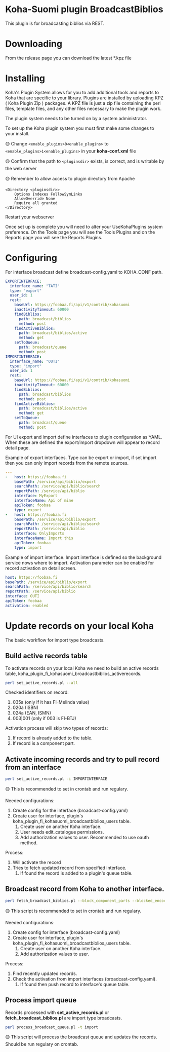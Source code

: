 # Koha-Suomi plugin BroadcastBiblios

This plugin is for broadcasting biblios via REST.

# Downloading

From the release page you can download the latest \*.kpz file

# Installing

Koha's Plugin System allows for you to add additional tools and reports to Koha that are specific to your library. Plugins are installed by uploading KPZ ( Koha Plugin Zip ) packages. A KPZ file is just a zip file containing the perl files, template files, and any other files necessary to make the plugin work.

The plugin system needs to be turned on by a system administrator.

To set up the Koha plugin system you must first make some changes to your install.

:yellow_circle: Change ```<enable_plugins>0<enable_plugins>``` to ```<enable_plugins>1<enable_plugins>``` in your **koha-conf.xml** file

:yellow_circle: Confirm that the path to ```<pluginsdir>``` exists, is correct, and is writable by the web server

:yellow_circle: Remember to allow access to plugin directory from Apache

```
<Directory <pluginsdir>>
    Options Indexes FollowSymLinks
    AllowOverride None
    Require all granted
</Directory>
```

Restart your webserver

Once set up is complete you will need to alter your UseKohaPlugins system preference. On the Tools page you will see the Tools Plugins and on the Reports page you will see the Reports Plugins.

# Configuring

For interface broadcast define broadcast-config.yaml to KOHA_CONF path.

```yaml
EXPORTINTERFACE:
  interface_name: "TATI"
  type: "export"
  user_id: 1
  rest:
    baseUrl: https://foobaa.fi/api/v1/contrib/kohasuomi
    inactivityTimeout: 60000
    findBiblios: 
      path: broadcast/biblios
      method: post
    findActiveBiblios:
      path: broadcast/biblios/active
      method: get
    setToQueue:
      path: broadcast/queue
      method: post
IMPORTINTERFACE:
  interface_name: "OUTI"
  type: "import"
  user_id: 1
  rest:
    baseUrl: https://foobaa.fi/api/v1/contrib/kohasuomi
    inactivityTimeout: 60000
    findBiblios: 
      path: broadcast/biblios
      method: post
    findActiveBiblios:
      path: broadcast/biblios/active
      method: get
    setToQueue:
      path: broadcast/queue
      method: post
```



For UI export and import define interfaces to plugin configuration as YAML. When these are defined the export/import dropdown will appear to record detail page.

Example of export interfaces. Type can be export or import, if set import then you can only import records from the remote sources.

```yaml
---
-   host: https://foobaa.fi
    basePath: /service/api/biblio/export
    searchPath: /service/api/biblio/search
    reportPath: /service/api/biblio
    interface: MyExport
    interfaceName: Api of mine
    apiToken: foobaa
    type: export
-   host: https://foobaa.fi
    basePath: /service/api/biblio/export
    searchPath: /service/api/biblio/search
    reportPath: /service/api/biblio
    interface: OnlyImports
    interfaceName: Import this
    apiToken: foobaa
    type: import
```

Example of import interface. Import interface is defined so the background service nows where to import. Activation parameter can be enabled for record activation on detail screen.

```yaml
host: https://foobaa.fi
basePath: /service/api/biblio/export
searchPath: /service/api/biblio/search
reportPath: /service/api/biblio
interface: OUTI
apiToken: foobaa
activation: enabled
```

# Update records on your local Koha

The basic workflow for import type broadcasts.

## Build active records table

To activate records on your local Koha we need to build an active records table, koha_plugin_fi_kohasuomi_broadcastbiblios_activerecords.

```sh
perl set_active_records.pl --all
```

Checked identifiers on record:
1. 035a (only if it has FI-Melinda value)
2. 020a (ISBN)
3. 024a (EAN, ISMN)
4. 003|001 (only if 003 is FI-BTJ)

Activation process will skip two types of records:
1. If record is already added to the table.
2. If record is a component part.

## Activate incoming records and try to pull record from an interface

```sh
perl set_active_records.pl -i IMPORTINTERFACE
```

:yellow_circle: This is recommended to set in crontab and run regulary.

Needed configurations:
1. Create config for the interface (broadcast-config.yaml)
2. Create user for interface, plugin's koha_plugin_fi_kohasuomi_broadcastbiblios_users table.
    1. Create user on another Koha interface.
    1. User needs edit_catalogue permissions.
    1. Add authorization values to user. Recommended to use oauth method.

Process:
1. Will activate the record
2. Tries to fetch updated record from specified interface.
    1. If found the record is added to a plugin's queue table.

## Broadcast record from Koha to another interface.

```bash
perl fetch_broadcast_biblios.pl --block_component_parts --blocked_encoding_level "5|8|u|z"
```
:yellow_circle: This script is recommended to set in crontab and run regulary.

Needed configurations:
1. Create config for interface (broadcast-config.yaml)
2. Create user for interface, plugin's koha_plugin_fi_kohasuomi_broadcastbiblios_users table.
    1. Create user on another Koha interface.
    1. Add authorization values to user.

Process:
1. Find recently updated records.
2. Check the activation from import interfaces (broadcast-config.yaml).
    1. If found then push record to interface's queue table.

## Process import queue

Records processed with **set_active_records.pl** or **fetch_broadcast_biblios.pl** are import type broadcasts.

```sh
perl process_broadcast_queue.pl -t import
```

:yellow_circle: This script will process the broadcast queue and updates the records. Should be run regulary on crontab.